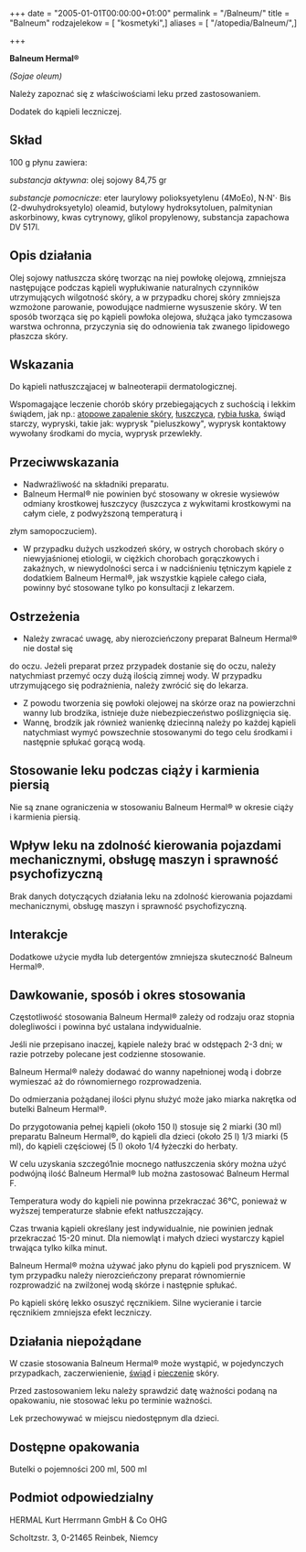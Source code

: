 +++
date = "2005-01-01T00:00:00+01:00"
permalink = "/Balneum/"
title = "Balneum"
rodzajelekow = [ "kosmetyki",]
aliases = [ "/atopedia/Balneum/",]

+++

**Balneum Hermal®**

*(Sojae oleum)*

Należy zapoznać się z właściwościami leku przed zastosowaniem.

Dodatek do kąpieli leczniczej.

Skład
-----

100 g płynu zawiera:

*substancja aktywna*: olej sojowy 84,75 gr

*substancje pomocnicze*: eter laurylowy polioksyetylenu (4MoEo), N·N'· Bis (2-dwuhydroksyetylo) oleamid, butylowy hydroksytoluen, palmitynian askorbinowy, kwas cytrynowy, glikol propylenowy, substancja zapachowa DV 517l.

Opis działania
--------------

Olej sojowy natłuszcza skórę tworząc na niej powłokę olejową, zmniejsza następujące podczas kąpieli wypłukiwanie naturalnych czynników utrzymujących wilgotność skóry, a w przypadku chorej skóry zmniejsza wzmożone parowanie, powodujące nadmierne wysuszenie skóry. W ten sposób tworząca się po kąpieli powłoka olejowa, służąca jako tymczasowa warstwa ochronna, przyczynia się do odnowienia tak zwanego lipidowego płaszcza skóry.

Wskazania
---------

Do kąpieli natłuszcząjacej w balneoterapii dermatologicznej.

Wspomagające leczenie chorób skóry przebiegających z suchością i lekkim świądem, jak np.: [atopowe zapalenie skóry](/atopedia/atopowe_zapalenie_skóry "wikilink"), [łuszczyca](/atopedia/łuszczyca "wikilink"), [rybia łuska](/atopedia/rybia_łuska "wikilink"), świąd starczy, wypryski, takie jak: wyprysk "pieluszkowy", wyprysk kontaktowy wywołany środkami do mycia, wyprysk przewlekły.

Przeciwwskazania
----------------

-   Nadwrażliwość na składniki preparatu.
-   Balneum Hermal® nie powinien być stosowany w okresie wysiewów odmiany krostkowej łuszczycy (łuszczyca z wykwitami krostkowymi na całym ciele, z podwyższoną temperaturą i

złym samopoczuciem).

-   W przypadku dużych uszkodzeń skóry, w ostrych chorobach skóry o niewyjaśnionej etiologii, w ciężkich chorobach gorączkowych i zakaźnych, w niewydolności serca i w nadciśnieniu tętniczym kąpiele z dodatkiem Balneum Hermal®, jak wszystkie kąpiele całego ciała, powinny być stosowane tylko po konsultacji z lekarzem.

Ostrzeżenia
-----------

-   Należy zwracać uwagę, aby nierozcieńczony preparat Balneum Hermal® nie dostał się

do oczu. Jeżeli preparat przez przypadek dostanie się do oczu, należy natychmiast przemyć oczy dużą ilością zimnej wody. W przypadku utrzymującego się podrażnienia, należy zwrócić się do lekarza.

-   Z powodu tworzenia się powłoki olejowej na skórze oraz na powierzchni wanny lub brodzika, istnieje duże niebezpieczeństwo poślizgnięcia się.
-   Wannę, brodzik jak również wanienkę dziecinną należy po każdej kąpieli natychmiast wymyć powszechnie stosowanymi do tego celu środkami i następnie spłukać gorącą wodą.

Stosowanie leku podczas ciąży i karmienia piersią
-------------------------------------------------

Nie są znane ograniczenia w stosowaniu Balneum Hermal® w okresie ciąży i karmienia piersią.

Wpływ leku na zdolność kierowania pojazdami mechanicznymi, obsługę maszyn i sprawność psychofizyczną
----------------------------------------------------------------------------------------------------

Brak danych dotyczących działania leku na zdolność kierowania pojazdami mechanicznymi, obsługę maszyn i sprawność psychofizyczną.

Interakcje
----------

Dodatkowe użycie mydła lub detergentów zmniejsza skuteczność Balneum Hermal®.

Dawkowanie, sposób i okres stosowania
-------------------------------------

Częstotliwość stosowania Balneum Hermal® zależy od rodzaju oraz stopnia dolegliwości i powinna być ustalana indywidualnie.

Jeśli nie przepisano inaczej, kąpiele należy brać w odstępach 2-3 dni; w razie potrzeby polecane jest codzienne stosowanie.

Balneum Hermal® należy dodawać do wanny napełnionej wodą i dobrze wymieszać aż do równomiernego rozprowadzenia.

Do odmierzania pożądanej ilości płynu służyć może jako miarka nakrętka od butelki Balneum Hermal®.

Do przygotowania pełnej kąpieli (około 150 l) stosuje się 2 miarki (30 ml) preparatu Balneum Hermal®, do kąpieli dla dzieci (około 25 l) 1/3 miarki (5 ml), do kąpieli częściowej (5 l) około 1/4 łyżeczki do herbaty.

W celu uzyskania szczegó1nie mocnego natłuszczenia skóry można użyć podwójną ilość Balneum Hermal® lub można zastosować Balneum Hermal F.

Temperatura wody do kąpieli nie powinna przekraczać 36°C, ponieważ w wyższej temperaturze słabnie efekt natłuszczający.

Czas trwania kąpieli określany jest indywidualnie, nie powinien jednak przekraczać 15-20 minut. Dla niemowląt i małych dzieci wystarczy kąpiel trwająca tylko kilka minut.

Balneum Hermal® można używać jako płynu do kąpieli pod prysznicem. W tym przypadku należy nierozcieńczony preparat równomiernie rozprowadzić na zwilżonej wodą skórze i następnie spłukać.

Po kąpieli skórę lekko osuszyć ręcznikiem. Silne wycieranie i tarcie ręcznikiem zmniejsza efekt leczniczy.

Działania niepożądane
---------------------

W czasie stosowania Balneum Hermal® może wystąpić, w pojedynczych przypadkach, zaczerwienienie, [świąd](/atopedia/świąd "wikilink") i [pieczenie](/atopedia/pieczenie "wikilink") skóry.

Przed zastosowaniem leku należy sprawdzić datę ważności podaną na opakowaniu, nie stosować leku po terminie ważności.

Lek przechowywać w miejscu niedostępnym dla dzieci.

Dostępne opakowania
-------------------

Butelki o pojemności 200 ml, 500 ml

Podmiot odpowiedzialny
----------------------

HERMAL Kurt Herrmann GmbH & Co OHG

Scholtzstr. 3, 0-21465 Reinbek, Niemcy
